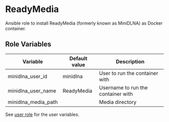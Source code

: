 # ReadyMedia

Ansible role to install ReadyMedia (formerly known as MiniDLNA) as Docker container.

## Role Variables

| Variable            | Default value | Description                        |
| ------------------- | ------------- | ---------------------------------- |
| minidlna_user_id    | minidlna      | User to run the container with     |
| minidlna_user_name  | ReadyMedia    | Username to run the container with |
| minidlna_media_path |               | Media directory                    |

See [user role](../user/README.md) for the user variables.
